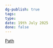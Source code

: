 ```yaml
---
dg-publish: true
tags: 
type: 
date: 19th July 2025
done: false
---
```


[Path](https://d1.awsstatic.com/onedam/marketing-channels/website/aws/en_US/certification/approved/pdfs/AWS_certification_paths.pdf)

